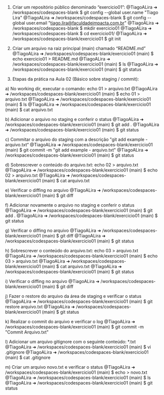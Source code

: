 1)	Criar um repositório público denominado “exercicio01”:
@TiagoALira ➜ /workspaces/codespaces-blank $ git config --global user.name "Tiago Lira"
@TiagoALira ➜ /workspaces/codespaces-blank $ git config --global user.email "tiago.lira@faculdadeimpacta.com.br"
@TiagoALira ➜ /workspaces/codespaces-blank $ mkdir exercicio01
@TiagoALira ➜ /workspaces/codespaces-blank $ cd exercicio01/
@TiagoALira ➜ /workspaces/codespaces-blank/exercicio01 $ git init

2)	Criar um arquivo na raiz principal (main) chamado “README.md”
@TiagoALira ➜ /workspaces/codespaces-blank/exercicio01 (main) $ echo exercicio01 > README.md
@TiagoALira ➜ /workspaces/codespaces-blank/exercicio01 (main) $ ls
@TiagoALira ➜ /workspaces/codespaces-blank/exercicio01 (main) $ git status

3)	Etapas da prática na Aula 02 (Básico sobre staging / commit):

a) No working dir, executar o comando: echo 01 > arquivo.txt
@TiagoALira ➜ /workspaces/codespaces-blank/exercicio01 (main) $ echo 01 > arquivo.txt
@TiagoALira ➜ /workspaces/codespaces-blank/exercicio01 (main) $ ls
@TiagoALira ➜ /workspaces/codespaces-blank/exercicio01 (main) $ cat arquivo.txt

b) Adicionar o arquivo no staging e conferir o status
@TiagoALira ➜ /workspaces/codespaces-blank/exercicio01 (main) $ git add .
@TiagoALira ➜ /workspaces/codespaces-blank/exercicio01 (main) $ git status

c) Commitar o arquivo do staging com a descrição "git add example - arquivo.txt“
@TiagoALira ➜ /workspaces/codespaces-blank/exercicio01 (main) $ git commit -m "git add example - arquivo.txt"
@TiagoALira ➜ /workspaces/codespaces-blank/exercicio01 (main) $ git status

d) Sobrescrever o conteúdo do arquivo.txt: echo 02 > arquivo.txt
@TiagoALira ➜ /workspaces/codespaces-blank/exercicio01 (main) $ echo 02 > arquivo.txt
@TiagoALira ➜ /workspaces/codespaces-blank/exercicio01 (main) $ cat arquivo.txt

e) Verificar o diffing no arquivo
@TiagoALira ➜ /workspaces/codespaces-blank/exercicio01 (main) $ git diff

f) Adicionar novamente o arquivo no staging e conferir o status
@TiagoALira ➜ /workspaces/codespaces-blank/exercicio01 (main) $ git add .
@TiagoALira ➜ /workspaces/codespaces-blank/exercicio01 (main) $ git status

g) Verificar o diffing no arquivo
@TiagoALira ➜ /workspaces/codespaces-blank/exercicio01 (main) $ git diff
@TiagoALira ➜ /workspaces/codespaces-blank/exercicio01 (main) $ git status

h) Sobrescrever o conteúdo do arquivo.txt: echo 03 > arquivo.txt
@TiagoALira ➜ /workspaces/codespaces-blank/exercicio01 (main) $ echo 03 > arquivo.txt
@TiagoALira ➜ /workspaces/codespaces-blank/exercicio01 (main) $ cat arquivo.txt
@TiagoALira ➜ /workspaces/codespaces-blank/exercicio01 (main) $ git status

i) Verificar o diffing no arquivo
@TiagoALira ➜ /workspaces/codespaces-blank/exercicio01 (main) $ git diff

j) Fazer o restore do arquivo da área de staging e verificar o status
@TiagoALira ➜ /workspaces/codespaces-blank/exercicio01 (main) $ git restore arquivo.txt
@TiagoALira ➜ /workspaces/codespaces-blank/exercicio01 (main) $ git status

k) Realizar o commit do arquivo e verificar o log
@TiagoALira ➜ /workspaces/codespaces-blank/exercicio01 (main) $ git commit -m "Commit Arquivo.txt"

l) Adicionar um arquivo gitignore com o seguinte conteúdo: *.txt
@TiagoALira ➜ /workspaces/codespaces-blank/exercicio01 (main) $ vi .gitignore
@TiagoALira ➜ /workspaces/codespaces-blank/exercicio01 (main) $ cat .gitignore

m) Criar um arquivo novo.txt e verificar o status
@TiagoALira ➜ /workspaces/codespaces-blank/exercicio01 (main) $ echo > novo.txt
@TiagoALira ➜ /workspaces/codespaces-blank/exercicio01 (main) $ ls
@TiagoALira ➜ /workspaces/codespaces-blank/exercicio01 (main) $ git status

